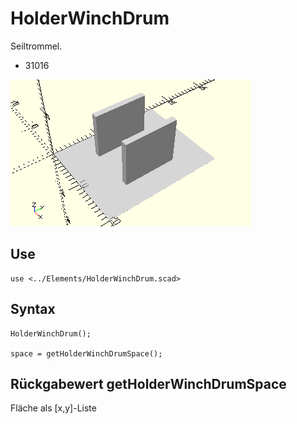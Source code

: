 # HolderWinchDrum
Seiltrommel.
- 31016

![HolderWinchDrum](../../images/HolderWinchDrum.png)

## Use
```
use <../Elements/HolderWinchDrum.scad>
```

## Syntax
```
HolderWinchDrum();

space = getHolderWinchDrumSpace();
```

## Rückgabewert getHolderWinchDrumSpace
Fläche als \[x,y]-Liste